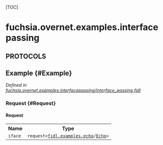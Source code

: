 [TOC]

# fuchsia.overnet.examples.interfacepassing


## **PROTOCOLS**

## Example {#Example}
*Defined in [fuchsia.overnet.examples.interfacepassing/interface_passing.fidl](https://fuchsia.googlesource.com/fuchsia/+/master/src/connectivity/overnet/examples/interface_passing/service/interface_passing.fidl#10)*


### Request {#Request}


#### Request
<table>
    <tr><th>Name</th><th>Type</th></tr>
    <tr>
            <td><code>iface</code></td>
            <td>
                <code>request&lt;<a class='link' href='../fidl.examples.echo/'>fidl.examples.echo</a>/<a class='link' href='../fidl.examples.echo/#Echo'>Echo</a>&gt;</code>
            </td>
        </tr></table>

















